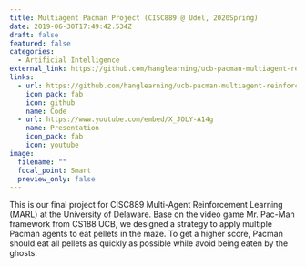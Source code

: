 ```yaml
---
title: Multiagent Pacman Project (CISC889 @ Udel, 2020Spring)
date: 2019-06-30T17:49:42.534Z
draft: false
featured: false
categories:
  - Artificial Intelligence
external_link: https://github.com/hanglearning/ucb-pacman-multiagent-reinforcement
links:
  - url: https://github.com/hanglearning/ucb-pacman-multiagent-reinforcement
    icon_pack: fab
    icon: github
    name: Code
  - url: https://www.youtube.com/embed/X_JOLY-A14g
    name: Presentation
    icon_pack: fab
    icon: youtube
image:
  filename: ""
  focal_point: Smart
  preview_only: false
---
```

This is our final project for CISC889 Multi-Agent Reinforcement Learning (MARL) at the University of Delaware. Base on the video game Mr. Pac-Man framework from CS188 UCB, we designed a strategy to apply multiple Pacman agents to eat pellets in the maze. To get a higher score, Pacman should eat all pellets as quickly as possible while avoid being eaten by the ghosts.